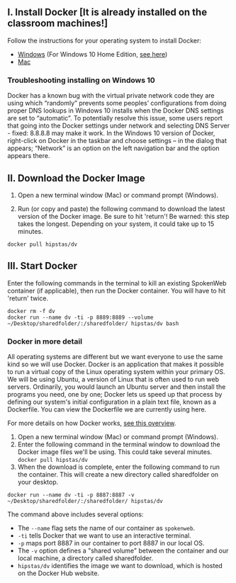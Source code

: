 ## I. Install Docker [It is already installed on the classroom machines!]
Follow the instructions for your operating system to install Docker:
* [Windows](https://docs.docker.com/docker-for-windows/) (For Windows 10 Home Edition, [see here](https://pcda17.github.io/tutorials/Docker_install_Windows))
* [Mac](https://docs.docker.com/docker-for-mac/)

### Troubleshooting installing on Windows 10
Docker has a known bug with the virtual private network code they are using which “randomly” prevents some peoples’ configurations from doing proper DNS lookups in Windows 10 installs when the Docker DNS settings are set to “automatic”. To potentially resolve this issue, some users report that going into the Docker settings under network and selecting DNS Server - fixed: 8.8.8.8 may make it work. In the Windows 10 version of Docker, right-click on Docker in the taskbar and choose settings – in the dialog that appears; “Network” is an option on the left navigation bar and the option appears there.

## II. Download the Docker Image

1. Open a new terminal window (Mac) or command prompt (Windows).

2. Run (or copy and paste) the following command to download the latest version of the Docker image. Be sure to hit 'return'! Be warned: this step takes the longest. Depending on your system, it could take up to 15 minutes. 

```
docker pull hipstas/dv
```

## III. Start Docker

Enter the following commands in the terminal to kill an existing SpokenWeb container (if applicable), then run the Docker container. You will have to hit 'return' twice.

```
docker rm -f dv
docker run --name dv -ti -p 8889:8889 --volume ~/Desktop/sharedfolder/:/sharedfolder/ hipstas/dv bash
``` 
### Docker in more detail
All operating systems are different but we want everyone to use the same kind so we will use Docker. Docker is an application that makes it possible to run a virtual copy of the Linux operating system within your primary OS. We will be using Ubuntu, a version of Linux that is often used to run web servers. Ordinarily, you would launch an Ubuntu server and then install the programs you need, one by one; Docker lets us speed up that process by defining our system's initial configuration in a plain text file, known as a Dockerfile. You can view the Dockerfile we are currently using here.

For more details on how Docker works, [see this overview](https://docs.docker.com/engine/docker-overview/).

1. Open a new terminal window (Mac) or command prompt (Windows).
2. Enter the following command in the terminal window to download the Docker image files we'll be using. This could take several minutes.
```docker pull hipstas/dv```
3. When the download is complete, enter the following command to run the container. This will create a new directory called sharedfolder on your desktop.

```docker run --name dv -ti -p 8887:8887 -v ~/Desktop/sharedfolder/:/sharedfolder/ hipstas/dv```

The command above includes several options:
* The `--name` flag sets the name of our container as `spokenweb`. 
* `-ti` tells Docker that we want to use an interactive terminal.
* `-p` maps port 8887 in our container to port 8887 in our local OS.
* The `-v` option defines a "shared volume" between the container and our local machine, a directory called sharedfolder.
* `hipstas/dv` identifies the image we want to download, which is hosted on the Docker Hub website.
